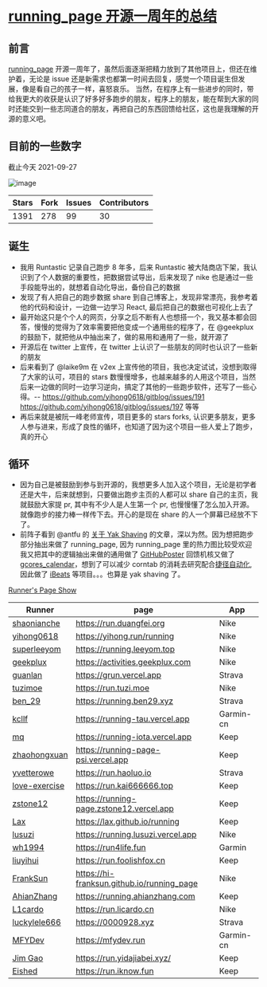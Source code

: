 # [running_page 开源一周年的总结](https://github.com/yihong0618/gitblog/issues/220)

## 前言

[running_page](https://github.com/yihong0618/running_page) 开源一周年了，虽然后面逐渐把精力放到了其他项目上，但还在维护着，无论是 issue 还是新需求也都第一时间去回复，感觉一个项目诞生但发展，像是看自己的孩子一样，喜怒哀乐。
当然，在程序上有一些进步的同时，带给我更大的收获是认识了好多好多跑步的朋友，程序上的朋友，能在帮到大家的同时还能交到一些志同道合的朋友，再把自己的东西回馈给社区，这也是我理解的开源的意义吧。

## 目前的一些数字

截止今天 2021-09-27

![image](https://user-images.githubusercontent.com/15976103/134852549-41b414d5-2bc3-4480-b7fc-9ee9a0689e35.png)

| Stars |  Fork  |  Issues | Contributors |
|  ----  |  ----   |  ----     |     -----          |
|   1391  |      278     |       99     |     30        |

## 诞生

- 我用 Runtastic 记录自己跑步 8 年多，后来 Runtastic 被大陆商店下架，我认识到了个人数据的重要性，把数据尝试导出，后来发现了 nike 也是通过一些手段能导出的，就想着自动化导出，备份自己的数据
- 发现了有人把自己的跑步数据 share 到自己博客上，发现非常漂亮，我参考着他的代码和设计，一边做一边学习 React, 最后把自己的数据也可视化上去了
- 最开始这只是个个人的网页，分享之后不断有人也想搭一个，我又基本都会回答，慢慢的觉得为了效率需要把他变成一个通用些的程序了，在 @geekplux 的鼓励下，就把他从中抽出来了，做的易用和通用了一些，就开源了
- 开源后在 twitter 上宣传，在 twitter 上认识了一些朋友的同时也认识了一些新的朋友
- 后来看到了 @laike9m 在 v2ex 上宣传他的项目，我也决定试试，没想到取得了大家的认可，项目的 stars 数慢慢增多，也越来越多的人用这个项目，当然后来一边做的同时一边学习逆向，搞定了其他的一些跑步软件，还写了一些心得。-- https://github.com/yihong0618/gitblog/issues/191  https://github.com/yihong0618/gitblog/issues/197 等等
- 再后来就是被阮一峰老师宣传，项目更多的 stars forks, 认识更多朋友，更多人参与进来，形成了良性的循环，也知道了因为这个项目一些人爱上了跑步，真的开心

## 循环

- 因为自己是被鼓励到参与到开源的，我想更多人加入这个项目，无论是初学者还是大牛，后来就想到，只要做出跑步主页的人都可以 share 自己的主页，我就鼓励大家提 pr, 其中有不少人是人生第一个 pr, 也慢慢懂了怎么加入开源。就像跑步的接力棒一样传下去。开心的是现在 share 的人一个屏幕已经放不下了。
- 前阵子看到 @antfu 的 [关于 Yak Shaving](https://antfu.me/posts/about-yak-shaving-zh) 的文章，深以为然。因为想把跑步部分抽出来做了 running_page, 因为 running_page 里的热力图比较受欢迎我又把其中的逻辑抽出来做的通用做了 [GitHubPoster](https://github.com/yihong0618/GitHubPoster) 回馈机核又做了 [gcores_calendar](https://github.com/yihong0618/gcores_calendar)，想到了可以减少 corntab 的消耗去研究配合[捷径自动化](https://github.com/yihong0618/gitblog/issues/198), 因此做了 [iBeats]() 等项目。。。也算是 yak shaving 了。 


[Runner's Page Show](https://github.com/yihong0618/running_page/issues/12)

| Runner                                          | page                                       | App       |
| ----------------------------------------------- | ------------------------------------------ | --------- |
| [shaonianche](https://github.com/shaonianche)   | https://run.duangfei.org                   | Nike      |
| [yihong0618](https://github.com/yihong0618)     | https://yihong.run/running                 | Nike      |
| [superleeyom](https://github.com/superleeyom)   | https://running.leeyom.top                 | Nike      |
| [geekplux](https://github.com/geekplux)         | https://activities.geekplux.com            | Nike      |
| [guanlan](https://github.com/guanlan)           | https://grun.vercel.app                    | Strava    |
| [tuzimoe](https://github.com/tuzimoe)           | https://run.tuzi.moe                       | Nike      |
| [ben_29](https://github.com/ben-29)             | https://running.ben29.xyz                  | Strava    |
| [kcllf](https://github.com/kcllf)               | https://running-tau.vercel.app             | Garmin-cn |
| [mq](https://github.com/MQ-0707)                | https://running-iota.vercel.app            | Keep      |
| [zhaohongxuan](https://github.com/zhaohongxuan) | https://running-page-psi.vercel.app        | Keep      |
| [yvetterowe](https://github.com/yvetterowe)     | https://run.haoluo.io                      | Strava    |
| [love-exercise](https://github.com/KaiOrange)   | https://run.kai666666.top                  | Keep      |
| [zstone12](https://github.com/zstone12)         | https://running-page.zstone12.vercel.app   | Keep      |
| [Lax](https://github.com/Lax)                   | https://lax.github.io/running              | Keep      |
| [lusuzi](https://github.com/lusuzi)             | https://running.lusuzi.vercel.app          | Nike      |
| [wh1994](https://github.com/wh1994)             | https://run4life.fun                       | Garmin    |
| [liuyihui](https://github.com/YiHui-Liu)        | https://run.foolishfox.cn                  | Keep      |
| [FrankSun](https://github.com/hi-franksun)      | https://hi-franksun.github.io/running_page | Nike      |
| [AhianZhang](https://github.com/AhianZhang)     | https://running.ahianzhang.com             | Keep      |
| [L1cardo](https://github.com/L1cardo)           | https://run.licardo.cn                     | Nike      |
| [luckylele666](https://github.com/luckylele666) | https://0000928.xyz                        | Strava    |
| [MFYDev](https://github.com/MFYDev)             | https://mfydev.run                         | Garmin-cn |
| [Jim Gao](https://github.com/tianheg)             | https://run.yidajiabei.xyz/ | Keep |
| [Eished](https://github.com/eished)             | https://run.iknow.fun                      | Keep      |
